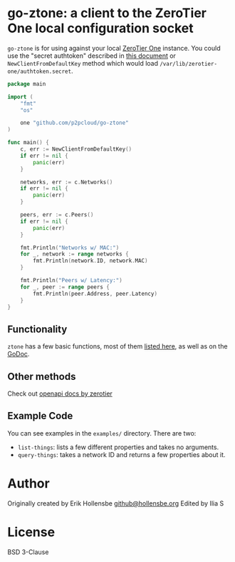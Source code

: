 # go-ztone: a client to the ZeroTier One local configuration socket

`go-ztone` is for using against your local [ZeroTier One](https://www.zerotier.com) instance. You could use the "secret authtoken" described in [this document](https://github.com/zerotier/zerotierone#running) or `NewClientFromDefaultKey` method which would load `/var/lib/zerotier-one/authtoken.secret`.

```go
package main

import (
	"fmt"
	"os"

	one "github.com/p2pcloud/go-ztone"
)

func main() {
	c, err := NewClientFromDefaultKey()
    if err != nil {
		panic(err)
	}

	networks, err := c.Networks()
	if err != nil {
		panic(err)
	}

	peers, err := c.Peers()
	if err != nil {
		panic(err)
	}

	fmt.Println("Networks w/ MAC:")
	for _, network := range networks {
		fmt.Println(network.ID, network.MAC)
	}

	fmt.Println("Peers w/ Latency:")
	for _, peer := range peers {
		fmt.Println(peer.Address, peer.Latency)
	}
}
```

## Functionality

`ztone` has a few basic functions, most of them [listed here](https://github.com/zerotier/ZeroTierOne/blob/master/service/README.md#network-virtualization-service-api), as well as on the [GoDoc](https://pkg.go.dev/github.com/p2pcloud/go-ztone).

## Other methods
Check out [openapi docs by zerotier](https://docs.zerotier.com/openapi/servicev1.json)

## Example Code

You can see examples in the `examples/` directory. There are two:

- `list-things`: lists a few different properties and takes no arguments.
- `query-things`: takes a network ID and returns a few properties about it.

# Author

Originally created by Erik Hollensbe <github@hollensbe.org>
Edited by Ilia S 

# License

BSD 3-Clause

